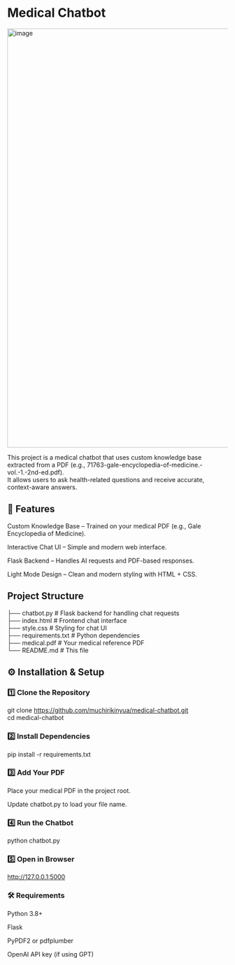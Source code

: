 # Medical Chatbot </br>

<img width="1851" height="958" alt="image" src="https://github.com/user-attachments/assets/31b22253-43d2-426c-9260-9a60ddf75361" />

This project is a medical chatbot that uses custom knowledge base extracted from a PDF (e.g., 71763-gale-encyclopedia-of-medicine.-vol.-1.-2nd-ed.pdf). </br>
It allows users to ask health-related questions and receive accurate, context-aware answers.

## 🚀 Features
Custom Knowledge Base – Trained on your medical PDF (e.g., Gale Encyclopedia of Medicine).

Interactive Chat UI – Simple and modern web interface.

Flask Backend – Handles AI requests and PDF-based responses.

Light Mode Design – Clean and modern styling with HTML + CSS.

##  Project Structure
├── chatbot.py        # Flask backend for handling chat requests </br>
├── index.html        # Frontend chat interface </br>
├── style.css         # Styling for chat UI </br>
├── requirements.txt  # Python dependencies </br>
├── medical.pdf       # Your medical reference PDF </br>
└── README.md         # This file

## ⚙️ Installation & Setup
### 1️⃣ Clone the Repository
git clone https://github.com/muchirikinyua/medical-chatbot.git </br>
cd medical-chatbot
### 2️⃣ Install Dependencies
pip install -r requirements.txt
### 3️⃣ Add Your PDF

Place your medical PDF in the project root.

Update chatbot.py to load your file name.

### 4️⃣ Run the Chatbot
python chatbot.py
### 5️⃣ Open in Browser
http://127.0.0.1:5000
### 🛠 Requirements
Python 3.8+

Flask

PyPDF2 or pdfplumber

OpenAI API key (if using GPT)

